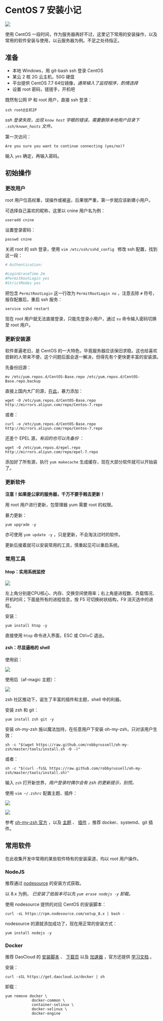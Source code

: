 # CentOS 7 安装小记

![](centos-logo-light.png)

使用 CentOS 一段时间，作为服务器再好不过，这里记下常用的安装操作，以及常用的软件安装与使用，以云服务器为例。不足之处待指正。

## 准备

- 本地 Windows，用 git-bash ssh 登录 CentOS
- 某云 2 核 2G 云主机，50G 硬盘
- 平台提供 CentOS 7.7 64位镜像，*通常植入了监控程序，酌情选择*
- 设置 root 密码，搓搓手，开机吧

既然有公网 IP 和 root 用户，直接 ssh 登录：

```shell
ssh root@主机IP
```

*ssh 登录失败，出现 `know host` 字眼的错误，需要删除本地用户目录下 `.ssh/known_hosts` 文件。* 

第一次访问：

```
Are you sure you want to continue connecting (yes/no)?
```

输入 `yes` 确定，再输入密码。

## 初始操作

### 更改用户

root 用户位高权重，误操作或被盗，后果很严重，第一步就应该新建小用户。

可选择自己喜欢的昵称，这里以 cnine 用户名为例：

```shell
useradd cnine
```

设置登录密码：

```shell
passwd cnine
```

关闭 root 的 ssh 登录，使用 `vim /etc/ssh/sshd_config ` 修改 ssh 配置，找到这一段：

```ini
# Authentication:

#LoginGraceTime 2m
#PermitRootLogin yes
#StrictModes yes
```

把包含 `PermitRootLogin` 这一行改为 `PermitRootLogin no` ，注意去除 `#` 符号，报存配置后，重启 ssh 服务：

```shell
service sshd restart
```

现在 root 用户就无法直接登录，只能先登录小用户，通过 `su` 命令输入密码切换至 root 用户。

### 更新安装源

软件普遍老旧，是 CentOS 的一大特色，毕竟服务器应该保旧求稳。这也给喜欢尝鲜的人带来不便，这个问题后面会逐一解决，但得先有个更快更丰富的安装源。

先备份旧源：

```shell
mv /etc/yum.repos.d/CentOS-Base.repo /etc/yum.repos.d/CentOS-Base.repo.backup
```

直接上国内大厂的源，[在此](https://opsx.alibaba.com/mirror)，暴力添加：

```shell
wget -O /etc/yum.repos.d/CentOS-Base.repo http://mirrors.aliyun.com/repo/Centos-7.repo
```

或者：

```shell
curl -o /etc/yum.repos.d/CentOS-Base.repo http://mirrors.aliyun.com/repo/Centos-7.repo
```

还差个 EPEL 源，*有旧的也可以先备份* ：

```shell
wget -O /etc/yum.repos.d/epel.repo http://mirrors.aliyun.com/repo/epel-7.repo
```

添加好了所有源，执行 `yum makecache` 生成缓存，现在大部分软件就可以开始装了。

### 更新软件

**注意！如果是公家的服务器，千万不要手贱去更新！**

用 root 用户进行更新，包管理器 yum 需要 root 的权限。

暴力更新：

```shell
yum upgrade -y
```

亦可使用 `yum update -y` ，只是更新，不会淘汰过时的软件。

更新后接着就可以安装常用的工具，慎重起见可以重启系统。

### 常用工具

#### htop：实用系统监控

![](htop.png)

左上角分别是CPU核心、内存、交换空间使用率；右上角是进程数、负载情况、开机时间；下面是所有的进程信息，按 F5 可切换树状结构，F9 消灭选中的进程。

安装：

```shell
yum install htop -y
```

直接使用 `htop` 命令进入界面，ESC 或 Ctrl+C 退出。

#### zsh：尽显逼格的 shell

使用前：

![](zsh-before.png)

使用后（af-magic 主题）：

![](zsh-after.png)

zsh 社区推动下，诞生了丰富的插件和主题，shell 中的利器。

安装 zsh 和 git：

```shell
yum install zsh git -y
```

安装 oh-my-zsh 施以魔法加持，在任意用户下安装 oh-my-zsh，只对该用户生效：

```shell
sh -c "$(wget https://raw.github.com/robbyrussell/oh-my-zsh/master/tools/install.sh -O -)"
```

或者：

```shell
sh -c "$(curl -fsSL https://raw.github.com/robbyrussell/oh-my-zsh/master/tools/install.sh)"
```

输入 `zsh` 打开新世界，*用户登录时偶尔会有 zsh 的更新提示，别慌。* 

使用 `vim ~/.zshrc` 配置主题、插件：

![](zsh-theme.png)

![](zsh-plugins.png)

参考 [oh-my-zsh 官方](http://ohmyz.sh/) ，以及 [主题](https://github.com/robbyrussell/oh-my-zsh/wiki/Themes) 、 [插件](https://github.com/robbyrussell/oh-my-zsh/wiki/Plugins) ，推荐 docker、systemd、git 插件。

## 常用软件

在此收集开发中常用的某些软件特有的安装渠道，均以 root 用户操作。

### NodeJS

推荐通过 [nodesource](https://github.com/nodesource/distributions) 的安装方式获取。

以 8.x 为例， *已安装了低版本可以先 `yum erase nodejs -y` 卸载。*

使用 nodesource 提供的对应 CentOS 的安装脚本：

```shell
curl -sL https://rpm.nodesource.com/setup_8.x | bash -
```

nodesource 的源就添加成功了，现在用正常的安装方式：

```shell
yum install nodejs -y
```

### Docker

推荐 DaoCloud 的  [安装脚本](https://download.daocloud.io/Docker_Mirror/Docker) 、 [下载页](http://get.daocloud.io/) 以及 [加速器](https://www.daocloud.io/mirror#accelerator-doc) ，官方还提供 [学习文档](http://guide.daocloud.io/dcs) 。

安装：

```shell
curl -sSL https://get.daocloud.io/docker | sh
```

卸载：

```shell
yum remove docker \
			docker-common \
			container-selinux \
			docker-selinux \
			docker-engine
```
